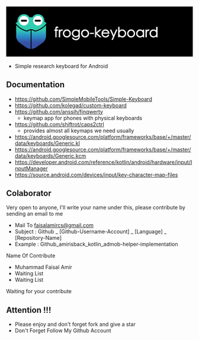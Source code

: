 ![Banner](/docs/image/banner-frogo-keyboard.png)
- Simple research keyboard for Android

## Documentation
- https://github.com/SimpleMobileTools/Simple-Keyboard
- https://github.com/kolegad/custom-keyboard
- https://github.com/anssih/finqwerty
    - keymap app for phones with physical keyboards
- https://github.com/shiftrot/caps2ctrl
    - provides almost all keymaps we need usually
- https://android.googlesource.com/platform/frameworks/base/+/master/data/keyboards/Generic.kl
- https://android.googlesource.com/platform/frameworks/base/+/master/data/keyboards/Generic.kcm
- https://developer.android.com/reference/kotlin/android/hardware/input/InputManager
- https://source.android.com/devices/input/key-character-map-files

## Colaborator
Very open to anyone, I'll write your name under this, please contribute by sending an email to me

- Mail To faisalamircs@gmail.com
- Subject : Github _ [Github-Username-Account] _ [Language] _ [Repository-Name]
- Example : Github_amirisback_kotlin_admob-helper-implementation

Name Of Contribute
- Muhammad Faisal Amir
- Waiting List
- Waiting List

Waiting for your contribute

## Attention !!!
- Please enjoy and don't forget fork and give a star
- Don't Forget Follow My Github Account
